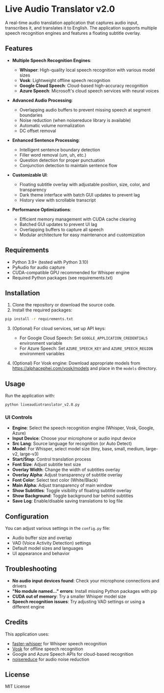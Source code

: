 # Live Audio Translator v2.0

A real-time audio translation application that captures audio input, transcribes it, and translates it to English. The application supports multiple speech recognition engines and features a floating subtitle overlay.

## Features

- **Multiple Speech Recognition Engines**:
  - **Whisper**: High-quality local speech recognition with various model sizes
  - **Vosk**: Lightweight offline speech recognition
  - **Google Cloud Speech**: Cloud-based high-accuracy recognition
  - **Azure Speech**: Microsoft's cloud speech services with neural voices

- **Advanced Audio Processing**:
  - Overlapping audio buffers to prevent missing speech at segment boundaries
  - Noise reduction (when noisereduce library is available)
  - Automatic volume normalization
  - DC offset removal

- **Enhanced Sentence Processing**:
  - Intelligent sentence boundary detection
  - Filler word removal (um, uh, etc.)
  - Question detection for proper punctuation
  - Conjunction detection to maintain sentence flow

- **Customizable UI**:
  - Floating subtitle overlay with adjustable position, size, color, and transparency
  - Dark theme interface with batch GUI updates to prevent lag
  - History view with scrollable transcript

- **Performance Optimizations**:
  - Efficient memory management with CUDA cache clearing
  - Batched GUI updates to prevent UI lag
  - Overlapping buffers to capture all speech
  - Modular architecture for easy maintenance and customization

## Requirements

- Python 3.9+ (tested with Python 3.10)
- PyAudio for audio capture
- CUDA-compatible GPU recommended for Whisper engine
- Required Python packages (see requirements.txt)

## Installation

1. Clone the repository or download the source code.
2. Install the required packages:

```bash
pip install -r requirements.txt
```

3. (Optional) For cloud services, set up API keys:
   - For Google Cloud Speech: Set `GOOGLE_APPLICATION_CREDENTIALS` environment variable
   - For Azure Speech: Set `AZURE_SPEECH_KEY` and `AZURE_SPEECH_REGION` environment variables

4. (Optional) For Vosk engine: Download appropriate models from https://alphacephei.com/vosk/models and place in the `models` directory.

## Usage

Run the application with:

```bash
python liveaudiotranslator_v2.0.py
```

### UI Controls

- **Engine**: Select the speech recognition engine (Whisper, Vosk, Google, Azure)
- **Input Device**: Choose your microphone or audio input device
- **Src Lang**: Source language for recognition (or Auto Detect)
- **Model**: For Whisper, select model size (tiny, base, small, medium, large-v2, large-v3)
- **Start/Stop**: Control translation process
- **Font Size**: Adjust subtitle text size
- **Overlay Width**: Change the width of subtitles overlay
- **Overlay Alpha**: Adjust transparency of subtitle overlay
- **Font Color**: Select text color (White/Black)
- **Main Alpha**: Adjust transparency of main window
- **Show Subtitles**: Toggle visibility of floating subtitle overlay
- **Show Background**: Toggle background bar behind subtitles
- **Save Log**: Enable/disable saving translations to log file

## Configuration

You can adjust various settings in the `config.py` file:

- Audio buffer size and overlap
- VAD (Voice Activity Detection) settings
- Default model sizes and languages
- UI appearance and behavior

## Troubleshooting

- **No audio input devices found**: Check your microphone connections and drivers
- **"No module named..." errors**: Install missing Python packages with pip
- **CUDA out of memory**: Try a smaller Whisper model size
- **Speech recognition issues**: Try adjusting VAD settings or using a different engine

## Credits

This application uses:
- [faster-whisper](https://github.com/guillaumekln/faster-whisper) for Whisper speech recognition
- [Vosk](https://alphacephei.com/vosk/) for offline speech recognition
- Google and Azure Speech APIs for cloud-based recognition
- [noisereduce](https://github.com/timsainb/noisereduce) for audio noise reduction

## License

MIT License 